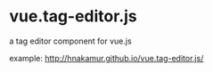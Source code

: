 vue.tag-editor.js
=================

a tag editor component for vue.js

example: http://hnakamur.github.io/vue.tag-editor.js/
